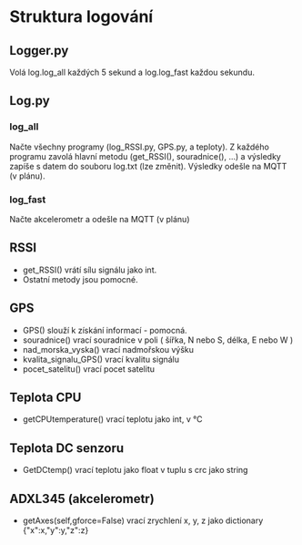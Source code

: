 # Struktura logování

## Logger.py
Volá log.log_all každých 5 sekund a log.log_fast každou sekundu.

## Log.py
### log_all
Načte všechny programy (log_RSSI.py, GPS.py, a teploty). Z každého programu zavolá hlavní metodu (get_RSSI(), souradnice(), ...) a výsledky zapíše s datem do souboru log.txt (lze změnit). Výsledky odešle na MQTT (v plánu).
### log_fast
Načte akcelerometr a odešle na MQTT (v plánu)

## RSSI
+ get_RSSI() vrátí sílu signálu jako int.
+ Ostatní metody jsou pomocné.

## GPS
+ GPS() slouží k získání informací - pomocná.
+ souradnice() vrací souradnice v poli ( šířka, N nebo S, délka, E nebo W )
+ nad_morska_vyska() vrací nadmořskou výšku
+ kvalita_signalu_GPS() vrací kvalitu signálu
+ pocet_satelitu() vrací pocet satelitu

## Teplota CPU
+ getCPUtemperature() vrací teplotu jako int, v °C

## Teplota DC senzoru
+ GetDCtemp() vrací teplotu jako float v tuplu s crc jako string

## ADXL345 (akcelerometr)
+ getAxes(self,gforce=False) vrací zrychlení x, y, z jako dictionary {"x":x,"y":y,"z":z}
